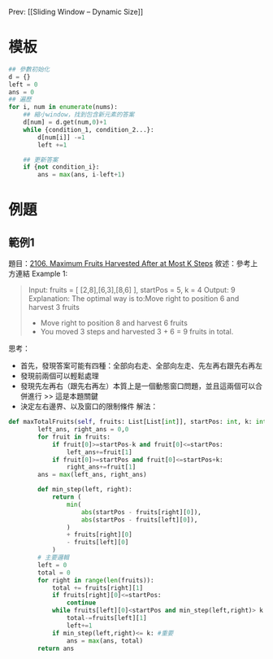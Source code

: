 Prev: [[Sliding Window – Dynamic Size]]
# 模板
```python
## 參數初始化
d = {}
left = 0 
ans = 0
## 遍歷
for i, num in enumerate(nums):
	## 縮小window，找到包含新元素的答案
	d[num] = d.get(num,0)+1
	while {condition_1, condition_2...}:
		d[num[i]] -=1
		left +=1

	## 更新答案
	if {not condition_i}:
		ans = max(ans, i-left+1)
```
# 例題
## 範例1

題目：[2106. Maximum Fruits Harvested After at Most K Steps](https://leetcode.com/problems/maximum-fruits-harvested-after-at-most-k-steps/)
敘述：參考上方連結
Example 1:
> Input: fruits = [ [2,8],[6,3],[8,6] ], startPos = 5, k = 4
> Output: 9
> Explanation: 
> The optimal way is to:Move right to position 6 and harvest 3 fruits
> - Move right to position 8 and harvest 6 fruits
> - You moved 3 steps and harvested 3 + 6 = 9 fruits in total.

思考：
* 首先，發現答案可能有四種：全部向右走、全部向左走、先左再右跟先右再左
* 發現前兩個可以輕鬆處理
* 發現先左再右（跟先右再左）本質上是一個動態窗口問題，並且這兩個可以合併進行 >> 這是本題關鍵
* 決定左右邊界、以及窗口的限制條件
解法：

```python
def maxTotalFruits(self, fruits: List[List[int]], startPos: int, k: int) -> int:
        left_ans, right_ans = 0,0
        for fruit in fruits:
            if fruit[0]>=startPos-k and fruit[0]<=startPos:
	            left_ans+=fruit[1]
            if fruit[0]>=startPos and fruit[0]<=startPos+k:
	            right_ans+=fruit[1]
        ans = max(left_ans, right_ans)

        def min_step(left, right):
            return (
				min(
					abs(startPos - fruits[right][0]),
					abs(startPos - fruits[left][0]),
				)
				+ fruits[right][0]
				- fruits[left][0]
			)
	    # 主要邏輯
        left = 0
        total = 0
        for right in range(len(fruits)):
            total += fruits[right][1]
            if fruits[right][0]<=startPos:
	            continue
            while fruits[left][0]<startPos and min_step(left,right)> k:
                total-=fruits[left][1]
                left+=1
            if min_step(left,right)<= k: #重要
                ans = max(ans, total)
        return ans
```